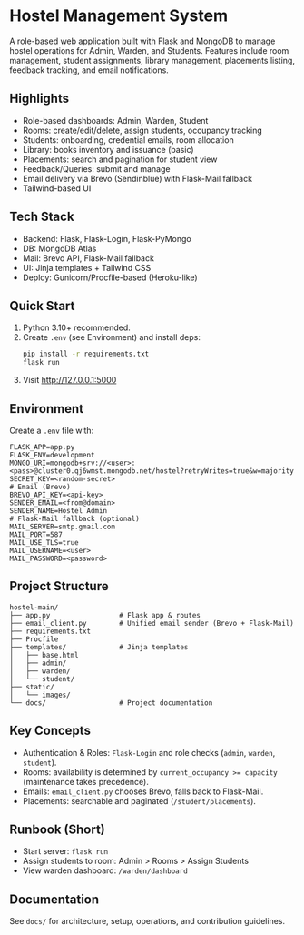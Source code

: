 # Hostel Management System

A role-based web application built with Flask and MongoDB to manage hostel operations for Admin, Warden, and Students. Features include room management, student assignments, library management, placements listing, feedback tracking, and email notifications.

## Highlights
- Role-based dashboards: Admin, Warden, Student
- Rooms: create/edit/delete, assign students, occupancy tracking
- Students: onboarding, credential emails, room allocation
- Library: books inventory and issuance (basic)
- Placements: search and pagination for student view
- Feedback/Queries: submit and manage
- Email delivery via Brevo (Sendinblue) with Flask-Mail fallback
- Tailwind-based UI

## Tech Stack
- Backend: Flask, Flask-Login, Flask-PyMongo
- DB: MongoDB Atlas
- Mail: Brevo API, Flask-Mail fallback
- UI: Jinja templates + Tailwind CSS
- Deploy: Gunicorn/Procfile-based (Heroku-like)

## Quick Start
1. Python 3.10+ recommended.
2. Create `.env` (see Environment) and install deps:
   ```bash
   pip install -r requirements.txt
   flask run
   ```
3. Visit http://127.0.0.1:5000

## Environment
Create a `.env` file with:
```
FLASK_APP=app.py
FLASK_ENV=development
MONGO_URI=mongodb+srv://<user>:<pass>@cluster0.qj6wmst.mongodb.net/hostel?retryWrites=true&w=majority
SECRET_KEY=<random-secret>
# Email (Brevo)
BREVO_API_KEY=<api-key>
SENDER_EMAIL=<from@domain>
SENDER_NAME=Hostel Admin
# Flask-Mail fallback (optional)
MAIL_SERVER=smtp.gmail.com
MAIL_PORT=587
MAIL_USE_TLS=true
MAIL_USERNAME=<user>
MAIL_PASSWORD=<password>
```

## Project Structure
```
hostel-main/
├── app.py                 # Flask app & routes
├── email_client.py        # Unified email sender (Brevo + Flask-Mail)
├── requirements.txt
├── Procfile
├── templates/             # Jinja templates
│   ├── base.html
│   ├── admin/
│   ├── warden/
│   └── student/
├── static/
│   └── images/
└── docs/                  # Project documentation
```

## Key Concepts
- Authentication & Roles: `Flask-Login` and role checks (`admin`, `warden`, `student`).
- Rooms: availability is determined by `current_occupancy >= capacity` (maintenance takes precedence).
- Emails: `email_client.py` chooses Brevo, falls back to Flask-Mail.
- Placements: searchable and paginated (`/student/placements`).

## Runbook (Short)
- Start server: `flask run`
- Assign students to room: Admin > Rooms > Assign Students
- View warden dashboard: `/warden/dashboard`

## Documentation
See `docs/` for architecture, setup, operations, and contribution guidelines.
